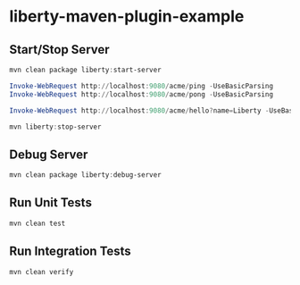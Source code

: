 # liberty-maven-plugin-example

## Start/Stop Server

```powershell
mvn clean package liberty:start-server

Invoke-WebRequest http://localhost:9080/acme/ping -UseBasicParsing
Invoke-WebRequest http://localhost:9080/acme/pong -UseBasicParsing

Invoke-WebRequest http://localhost:9080/acme/hello?name=Liberty -UseBasicParsing

mvn liberty:stop-server
```

## Debug Server

```powershell
mvn clean package liberty:debug-server
```

## Run Unit Tests

```powershell
mvn clean test
```

## Run Integration Tests

```powershell
mvn clean verify
```
